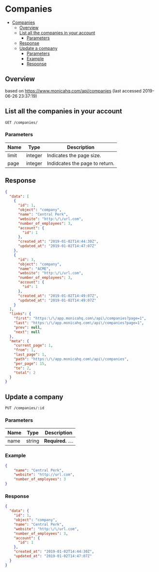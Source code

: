 # Companies

- [Companies](#Companies)
  - [Overview](#Overview)
  - [List all the companies in your account](#List-all-the-companies-in-your-account)
    - [Parameters](#Parameters)
  - [Response](#Response)
  - [Update a company](#Update-a-company)
    - [Parameters](#Parameters-1)
    - [Example](#Example)
    - [Response](#Response-1)

## Overview

based on https://www.monicahq.com/api/companies (last accessed 2019-06-26 23:37:19)

## List all the companies in your account

```
GET /companies/
```

### Parameters

| Name  | Type    | Description                    |
| ----- | ------- | ------------------------------ |
| limit | integer | Indicates the page size.       |
| page  | integer | Indidcates the page to return. |

## Response

```json
{
  "data": [
    {
      "id": 1,
      "object": "company",
      "name": "Central Perk",
      "website": "http:\/\/url.com",
      "number_of_employees": 3,
      "account": {
        "id": 1
      },
      "created_at": "2019-01-02T14:44:30Z",
      "updated_at": "2019-01-02T14:47:07Z"
    },
    {
      "id": 3,
      "object": "company",
      "name": "ACME",
      "website": "http:\/\/url.com",
      "number_of_employees": 3,
      "account": {
        "id": 1
      },
      "created_at": "2019-01-02T14:49:07Z",
      "updated_at": "2019-01-02T14:49:07Z"
    }
  ],
  "links": {
    "first": "https:\/\/app.monicahq.com\/api\/companies?page=1",
    "last": "https:\/\/app.monicahq.com\/api\/companies?page=1",
    "prev": null,
    "next": null
  },
  "meta": {
    "current_page": 1,
    "from": 1,
    "last_page": 1,
    "path": "https:\/\/app.monicahq.com\/api\/companies",
    "per_page": 15,
    "to": 2,
    "total": 2
  }
}
```

## Update a company

```
PUT /companies/:id
```

### Parameters

| Name | Type   | Description        |
| ---- | ------ | ------------------ |
| name | string | **Required.** .... |

### Example

```json
{
    "name": "Central Perk",
    "website": "http://url.com",
    "number_of_employees": 3
}
```

### Response

```json
{
  "data": {
    "id": 1,
    "object": "company",
    "name": "Central Perk",
    "website": "http:\/\/url.com",
    "number_of_employees": 3,
    "account": {
      "id": 1
    },
    "created_at": "2019-01-02T14:44:30Z",
    "updated_at": "2019-01-02T14:47:07Z"
  }
}
```